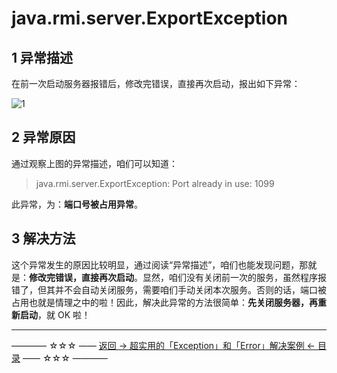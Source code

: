# java.rmi.server.ExportException

1 异常描述
------
在前一次启动服务器报错后，修改完错误，直接再次启动，报出如下异常：

![1](http://img.blog.csdn.net/20170414192644865)


2 异常原因
------


通过观察上图的异常描述，咱们可以知道：

> java.rmi.server.ExportException: Port already in use: 1099

此异常，为：**端口号被占用异常**。


3 解决方法
------

这个异常发生的原因比较明显，通过阅读“异常描述”，咱们也能发现问题，那就是：**修改完错误，直接再次启动**。显然，咱们没有关闭前一次的服务，虽然程序报错了，但其并不会自动关闭服务，需要咱们手动关闭本次服务。否则的话，端口被占用也就是情理之中的啦！因此，解决此异常的方法很简单：**先关闭服务器，再重新启动**，就 OK 啦！


----------
———— ☆☆☆ —— [返回 -> 超实用的「Exception」和「Error」解决案例 <- 目录](https://github.com/guobinhit/cg-blog/blob/master/articles/solutioncase/README.md) —— ☆☆☆ ————
